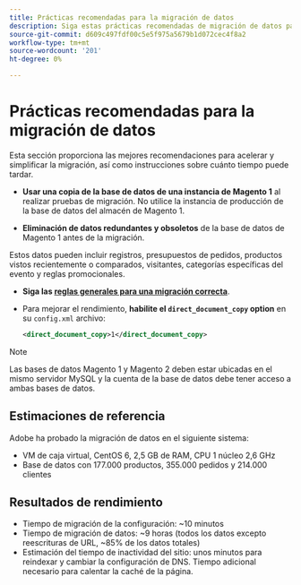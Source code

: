 ```yaml
---
title: Prácticas recomendadas para la migración de datos
description: Siga estas prácticas recomendadas de migración de datos para garantizar una actualización correcta del Magento 1 al Magento 2.
source-git-commit: d609c497fdf00c5e5f975a5679b1d072cec4f8a2
workflow-type: tm+mt
source-wordcount: '201'
ht-degree: 0%

---
```



# Prácticas recomendadas para la migración de datos

Esta sección proporciona las mejores recomendaciones para acelerar y simplificar la migración, así como instrucciones sobre cuánto tiempo puede tardar.

* **Usar una copia de la base de datos de una instancia de Magento 1** al realizar pruebas de migración. No utilice la instancia de producción de la base de datos del almacén de Magento 1.

* **Eliminación de datos redundantes y obsoletos** de la base de datos de Magento 1 antes de la migración.

Estos datos pueden incluir registros, presupuestos de pedidos, productos vistos recientemente o comparados, visitantes, categorías específicas del evento y reglas promocionales.

* **Siga las [reglas generales para una migración correcta](migrate-data/overview.md#migration-overview)**.

* Para mejorar el rendimiento, **habilite el `direct_document_copy` option** en su `config.xml` archivo:

   ```xml
   <direct_document_copy>1</direct_document_copy>
   ```

>[!NOTE]
>
>Las bases de datos Magento 1 y Magento 2 deben estar ubicadas en el mismo servidor MySQL y la cuenta de la base de datos debe tener acceso a ambas bases de datos.

## Estimaciones de referencia

Adobe ha probado la migración de datos en el siguiente sistema:

* VM de caja virtual, CentOS 6, 2,5 GB de RAM, CPU 1 núcleo 2,6 GHz
* Base de datos con 177.000 productos, 355.000 pedidos y 214.000 clientes

## Resultados de rendimiento

* Tiempo de migración de la configuración: ~10 minutos
* Tiempo de migración de datos: ~9 horas (todos los datos excepto reescrituras de URL, ~85% de los datos totales)
* Estimación del tiempo de inactividad del sitio: unos minutos para reindexar y cambiar la configuración de DNS. Tiempo adicional necesario para calentar la caché de la página.
